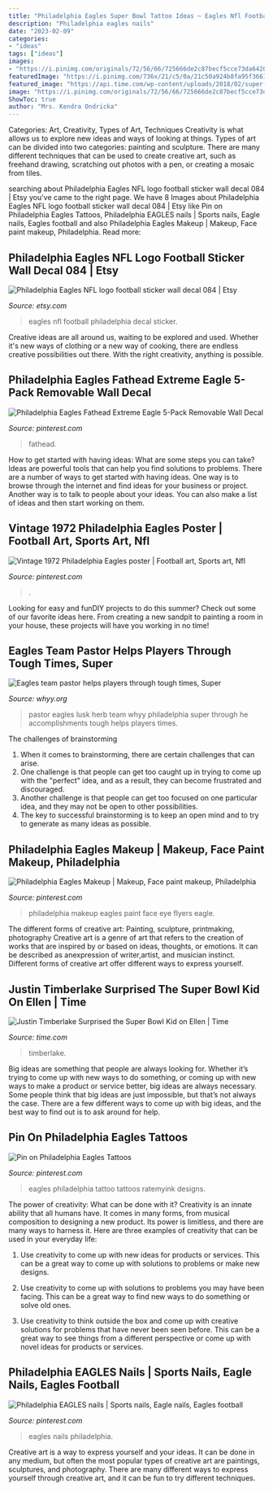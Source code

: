 ```yaml
---
title: "Philadelphia Eagles Super Bowl Tattoo Ideas ~ Eagles Nfl Football Philadelphia Decal Sticker"
description: "Philadelphia eagles nails"
date: "2023-02-09"
categories:
- "ideas"
tags: ["ideas"]
images:
- "https://i.pinimg.com/originals/72/56/66/725666de2c87becf5cce73da64209bd9.jpg"
featuredImage: "https://i.pinimg.com/736x/21/c5/0a/21c50a924b8fa95f36610279d049d105.jpg"
featured_image: "https://api.time.com/wp-content/uploads/2018/02/super-bowl-selfie-kid-on-ellen-justin-timberlake.jpg?quality=85&amp;w=1200&amp;h=628&amp;crop=1"
image: "https://i.pinimg.com/originals/72/56/66/725666de2c87becf5cce73da64209bd9.jpg"
ShowToc: true
author: "Mrs. Kendra Ondricka"
---
```



Categories: Art, Creativity, Types of Art, Techniques
Creativity is what allows us to explore new ideas and ways of looking at things. Types of art can be divided into two categories: painting and sculpture. There are many different techniques that can be used to create creative art, such as freehand drawing, scratching out photos with a pen, or creating a mosaic from tiles.

	

		
searching about Philadelphia Eagles NFL logo football sticker wall decal 084 | Etsy you've came to the right page. We have 8 Images about Philadelphia Eagles NFL logo football sticker wall decal 084 | Etsy like Pin on Philadelphia Eagles Tattoos, Philadelphia EAGLES nails | Sports nails, Eagle nails, Eagles football and also Philadelphia Eagles Makeup | Makeup, Face paint makeup, Philadelphia. Read more:
		
    
## Philadelphia Eagles NFL Logo Football Sticker Wall Decal 084 | Etsy

<img loading=lazy src="https://i.etsystatic.com/11685205/r/il/081c00/1149988719/il_fullxfull.1149988719_gt17.jpg" onerror="this.onerror=null;this.src='https://tse3.mm.bing.net/th?id=OIP.Ao9mTmlpRRl05Fe2k2THigHaEh&amp;pid=15.1';" alt="Philadelphia Eagles NFL logo football sticker wall decal 084 | Etsy">

_Source: etsy.com_

>eagles nfl football philadelphia decal sticker. 

	

Creative ideas are all around us, waiting to be explored and used. Whether it's new ways of clothing or a new way of cooking, there are endless creative possibilities out there. With the right creativity, anything is possible.

    
## Philadelphia Eagles Fathead Extreme Eagle 5-Pack Removable Wall Decal

<img loading=lazy src="https://i.pinimg.com/736x/21/c5/0a/21c50a924b8fa95f36610279d049d105.jpg" onerror="this.onerror=null;this.src='https://tse2.mm.bing.net/th?id=OIP.A3SfMLc9Qmt96bWlVRfMggHaHa&amp;pid=15.1';" alt="Philadelphia Eagles Fathead Extreme Eagle 5-Pack Removable Wall Decal">

_Source: pinterest.com_

>fathead. 

	

How to get started with having ideas: What are some steps you can take?
Ideas are powerful tools that can help you find solutions to problems. There are a number of ways to get started with having ideas. One way is to browse through the internet and find ideas for your business or project. Another way is to talk to people about your ideas. You can also make a list of ideas and then start working on them.

    
## Vintage 1972 Philadelphia Eagles Poster | Football Art, Sports Art, Nfl

<img loading=lazy src="https://i.pinimg.com/originals/41/cc/9d/41cc9dbe50f05382a84f73f142cc10db.jpg" onerror="this.onerror=null;this.src='https://tse4.mm.bing.net/th?id=OIP.WZOSU2Ici-FIDzP8dfJrWAHaKh&amp;pid=15.1';" alt="Vintage 1972 Philadelphia Eagles poster | Football art, Sports art, Nfl">

_Source: pinterest.com_

>. 

	

Looking for easy and funDIY projects to do this summer? Check out some of our favorite ideas here. From creating a new sandpit to painting a room in your house, these projects will have you working in no time!

    
## Eagles Team Pastor Helps Players Through Tough Times, Super

<img loading=lazy src="https://whyy.org/wp-content/uploads/2018/02/pastor_herb_lutz01-768x497.jpg" onerror="this.onerror=null;this.src='https://tse2.mm.bing.net/th?id=OIP.GUsRzRaqvyEtstgQBCxRRwHaEy&amp;pid=15.1';" alt="Eagles team pastor helps players through tough times, Super">

_Source: whyy.org_

>pastor eagles lusk herb team whyy philadelphia super through he accomplishments tough helps players times. 

	

The challenges of brainstorming
1. When it comes to brainstorming, there are certain challenges that can arise.
2. One challenge is that people can get too caught up in trying to come up with the "perfect" idea, and as a result, they can become frustrated and discouraged.
3. Another challenge is that people can get too focused on one particular idea, and they may not be open to other possibilities.
4. The key to successful brainstorming is to keep an open mind and to try to generate as many ideas as possible.

    
## Philadelphia Eagles Makeup | Makeup, Face Paint Makeup, Philadelphia

<img loading=lazy src="https://i.pinimg.com/originals/32/b8/49/32b849bc8ac7dd73601bc6a7ba3c9fbd.jpg" onerror="this.onerror=null;this.src='https://tse1.mm.bing.net/th?id=OIP.5Dkg6xAfB_T8zUmOVVXAZgHaE7&amp;pid=15.1';" alt="Philadelphia Eagles Makeup | Makeup, Face paint makeup, Philadelphia">

_Source: pinterest.com_

>philadelphia makeup eagles paint face eye flyers eagle. 

	

The different forms of creative art: Painting, sculpture, printmaking, photography
Creative art is a genre of art that refers to the creation of works that are inspired by or based on ideas, thoughts, or emotions. It can be described as anexpression of writer,artist, and musician instinct. Different forms of creative art offer different ways to express yourself.

    
## Justin Timberlake Surprised The Super Bowl Kid On Ellen | Time

<img loading=lazy src="https://api.time.com/wp-content/uploads/2018/02/super-bowl-selfie-kid-on-ellen-justin-timberlake.jpg?quality=85&amp;w=1200&amp;h=628&amp;crop=1" onerror="this.onerror=null;this.src='https://tse2.mm.bing.net/th?id=OIP.Nlq0ARMLHaXCPIqXumKtAwHaD4&amp;pid=15.1';" alt="Justin Timberlake Surprised the Super Bowl Kid on Ellen | Time">

_Source: time.com_

>timberlake. 

	

Big ideas are something that people are always looking for. Whether it’s trying to come up with new ways to do something, or coming up with new ways to make a product or service better, big ideas are always necessary. Some people think that big ideas are just impossible, but that’s not always the case. There are a few different ways to come up with big ideas, and the best way to find out is to ask around for help.

    
## Pin On Philadelphia Eagles Tattoos

<img loading=lazy src="https://i.pinimg.com/originals/72/56/66/725666de2c87becf5cce73da64209bd9.jpg" onerror="this.onerror=null;this.src='https://tse2.mm.bing.net/th?id=OIP.E8dfG9q5ryDyq-NFf9quWQHaJ7&amp;pid=15.1';" alt="Pin on Philadelphia Eagles Tattoos">

_Source: pinterest.com_

>eagles philadelphia tattoo tattoos ratemyink designs. 

	

The power of creativity: What can be done with it?
Creativity is an innate ability that all humans have. It comes in many forms, from musical composition to designing a new product. Its power is limitless, and there are many ways to harness it. Here are three examples of creativity that can be used in your everyday life:
1. Use creativity to come up with new ideas for products or services. This can be a great way to come up with solutions to problems or make new designs.

2. Use creativity to come up with solutions to problems you may have been facing. This can be a great way to find new ways to do something or solve old ones.

3. Use creativity to think outside the box and come up with creative solutions for problems that have never been seen before. This can be a great way to see things from a different perspective or come up with novel ideas for products or services.

    
## Philadelphia EAGLES Nails | Sports Nails, Eagle Nails, Eagles Football

<img loading=lazy src="https://i.pinimg.com/736x/45/14/8f/45148f7e58b6ed5a6fed044458a8083e.jpg" onerror="this.onerror=null;this.src='https://tse1.mm.bing.net/th?id=OIP.RxOnvKcOd-jXVtOwTakWvgHaNJ&amp;pid=15.1';" alt="Philadelphia EAGLES nails | Sports nails, Eagle nails, Eagles football">

_Source: pinterest.com_

>eagles nails philadelphia. 

	

Creative art is a way to express yourself and your ideas. It can be done in any medium, but often the most popular types of creative art are paintings, sculptures, and photography. There are many different ways to express yourself through creative art, and it can be fun to try different techniques.


